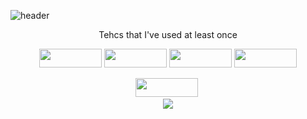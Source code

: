 ![header](https://capsule-render.vercel.app/api?type=waving&color=auto&height=300&section=header&text=itsjh's%20Tech&fontSize=90)
<p align = 'center'> Tehcs that I've used at least once </p>
<p align = 'center'>
  <img src="https://img.shields.io/badge/Python-3766AB?style=flat-square&logo=Python&logoColor=white" height = '30' width = '100'/>
  <img src="https://img.shields.io/badge/Java-007396?style=flat-square&logo=Java&logoColor=white" height = '30' width = '100'/>
  <img src="https://img.shields.io/badge/C-F26822?style=flat-square&logo=C&logoColor=white" height = '30' width = '100'/>
  <img src="https://img.shields.io/badge/JavaScirpt-007396?style=flat-square&logo=JavaScript&logoColor=white" height = '30' width = '100'/>
</p>
<div align = 'center'>
  <a href = 'https://www.instagram.com/its___jh/'>
    <img src="https://img.shields.io/badge/Instagram-E4405F?style=flat-square&logo=Instagram&logoColor=white&link=https://www.instagram.com/its___jh/" height = '30' width = '100'/></a>&nbsp
<br>
<a href="https://hits.seeyoufarm.com"><img src="https://hits.seeyoufarm.com/api/count/incr/badge.svg?url=https%3A%2F%2Fgithub.com%2Fitsjh1242&count_bg=%2379C83D&title_bg=%23555555&icon=ghostery.svg&icon_color=%23E7E7E7&title=hits&edge_flat=false"/></a>
</div>

